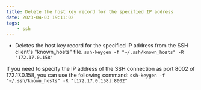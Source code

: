 ```yaml
---
title: Delete the host key record for the specified IP address
date: 2023-04-03 19:11:02
tags:
    - ssh
---
```

- Deletes the host key record for the specified IP address from the SSH client's "known_hosts" file.
`ssh-keygen -f "~/.ssh/known_hosts" -R "172.17.0.158"`

If you need to specify the IP address of the SSH connection as port 8002 of 172.17.0.158, you can use the following command:
`ssh-keygen -f "~/.ssh/known_hosts" -R "[172.17.0.158]:8002"`